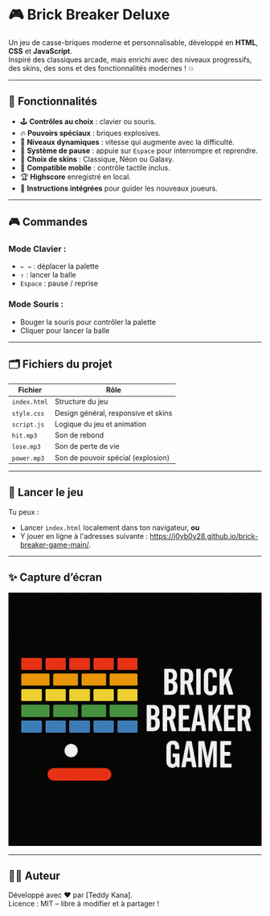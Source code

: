 # 🎮 Brick Breaker Deluxe

Un jeu de casse-briques moderne et personnalisable, développé en **HTML**, **CSS** et **JavaScript**.  
Inspiré des classiques arcade, mais enrichi avec des niveaux progressifs, des skins, des sons et des fonctionnalités modernes ! 💥

---

## 🧩 Fonctionnalités

- 🕹️ **Contrôles au choix** : clavier ou souris.
- 🔥 **Pouvoirs spéciaux** : briques explosives.
- 🧠 **Niveaux dynamiques** : vitesse qui augmente avec la difficulté.
- 🛑 **Système de pause** : appuie sur `Espace` pour interrompre et reprendre.
- 🎨 **Choix de skins** : Classique, Néon ou Galaxy.
- 📱 **Compatible mobile** : contrôle tactile inclus.
- 🏆 **Highscore** enregistré en local.
- 📘 **Instructions intégrées** pour guider les nouveaux joueurs.

---

## 🎮 Commandes

### Mode Clavier :
- `← →` : déplacer la palette
- `↑` : lancer la balle
- `Espace` : pause / reprise

### Mode Souris :
- Bouger la souris pour contrôler la palette
- Cliquer pour lancer la balle

---

## 🗂️ Fichiers du projet

| Fichier        | Rôle                                       |
|----------------|--------------------------------------------|
| `index.html`   | Structure du jeu                          |
| `style.css`    | Design général, responsive et skins        |
| `script.js`    | Logique du jeu et animation               |
| `hit.mp3`      | Son de rebond                             |
| `lose.mp3`     | Son de perte de vie                       |
| `power.mp3`    | Son de pouvoir spécial (explosion)        |

---

## 🚀 Lancer le jeu

Tu peux :
- Lancer `index.html` localement dans ton navigateur, **ou**
- Y jouer en ligne à l'adresses suivante : https://j0yb0y28.github.io/brick-breaker-game-main/.

---

## ✨ Capture d’écran

![Brick Breaker Deluxe screenshot](brick_breaker.png) <!-- Tu peux ajouter une capture d'écran de ton jeu ici -->

---

## 👨‍💻 Auteur

Développé avec ❤️ par [Teddy Kana].  
Licence : MIT – libre à modifier et à partager !
